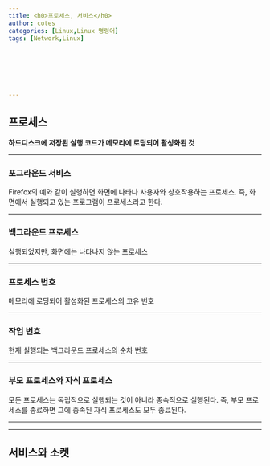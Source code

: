 ```yaml
---
title: <h0>프로세스, 서비스</h0>
author: cotes 
categories: [Linux,Linux 명령어]
tags: [Network,Linux]







---
```


## 프로세스

**하드디스크에 저장된 실행 코드가 메모리에 로딩되어 활성화된 것**

------

### 포그라운드 서비스

Firefox의 예와 같이 실행하면 화면에 나타나 사용자와 상호작용하는 프로세스. 즉, 화면에서 실행되고 있는 프로그램이 프로세스라고 한다.

------

### 백그라운드 프로세스

실행되었지만, 화면에는 나타나지 않는 프로세스

------

### 프로세스 번호

메모리에 로딩되어 활성화된 프로세스의 고유 번호

------

### 작업 번호

현재 실행되는 백그라운드 프로세스의 순차 번호

------

### 부모 프로세스와 자식 프로세스

모든 프로세스는 독립적으로 실행되는 것이 아니라 종속적으로 실행된다. 즉, 부모 프로세스를 종료하면 그에 종속된 자식 프로세스도 모두 종료된다.

------

------

## 서비스와 소켓

